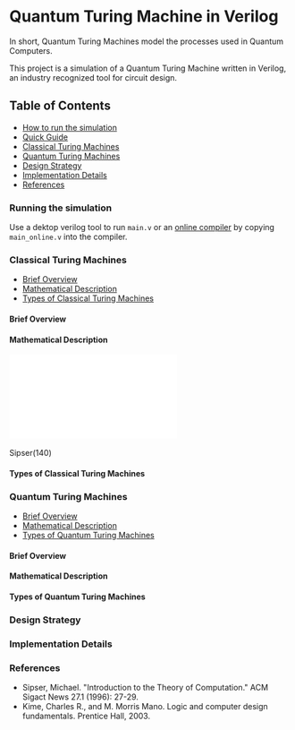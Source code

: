 # Quantum Turing Machine in Verilog

In short, Quantum Turing Machines model the processes used in Quantum Computers.

This project is a simulation of a Quantum Turing Machine written in Verilog, an industry recognized tool for circuit design.

## Table of Contents

- [How to run the simulation](#Running-the-simulation)
- [Quick Guide](#Quick-Guide)
- [Classical Turing Machines](#Classical-Turing-Machines)
- [Quantum Turing Machines](#Quantum-Turing-Machines)
- [Design Strategy](#Design-Strategy)
- [Implementation Details](#Implementation-Details)
- [References](#References)

### Running the simulation

Use a dektop verilog tool to run `main.v` or an [online compiler](https://www.tutorialspoint.com/compile_verilog_online.php) by copying `main_online.v` into the compiler.

### Classical Turing Machines

- [Brief Overview](#Brief-Overview)
- [Mathematical Description](#Mathematical-Description)
- [Types of Classical Turing Machines](#Types-Of-Classical-Turing-Machines)

#### Brief Overview

#### Mathematical Description

![](classicalTuring.pdf)

Sipser(140)

#### Types of Classical Turing Machines

### Quantum Turing Machines

- [Brief Overview](#Brief-Overview)
- [Mathematical Description](#Mathematical-Description)
- [Types of Quantum Turing Machines](#Types-Of-Quantum-Turing-Machines)

#### Brief Overview

#### Mathematical Description

#### Types of Quantum Turing Machines

### Design Strategy


### Implementation Details

### References

- Sipser, Michael. "Introduction to the Theory of Computation." ACM Sigact News 27.1 (1996): 27-29.
- Kime, Charles R., and M. Morris Mano. Logic and computer design fundamentals. Prentice Hall, 2003.
